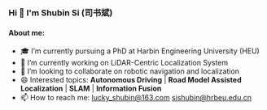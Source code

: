 ### Hi 👋 I'm Shubin Si (司书斌)

#### About me: 

- 🎓 I’m currently pursuing a PhD at Harbin Engineering University (HEU)
- 🌱 I’m currently working on LiDAR-Centric Localization System 
- 🤖 I’m looking to collaborate on robotic navigation and localization 
- 😄 Interested topics: **Autonomous Driving** | **Road Model Assisted Localization** | **SLAM** | **Information Fusion**
- 📫 How to reach me: <lucky_shubin@163.com> <sishubin@hrbeu.edu.cn>






<!--
**xiaobrnbrn/xiaobrnbrn** is a ✨ _special_ ✨ repository because its `README.md` (this file) appears on your GitHub profile.

Here are some ideas to get you started:

- 🔭 I’m currently working on ...
- 🌱 I’m currently learning ...
- 👯 I’m looking to collaborate on ...
- 🤔 I’m looking for help with ...
- 💬 Ask me about ...
- 📫 How to reach me: ...
- 😄 Pronouns: ...
- ⚡ Fun fact: ...
-->

